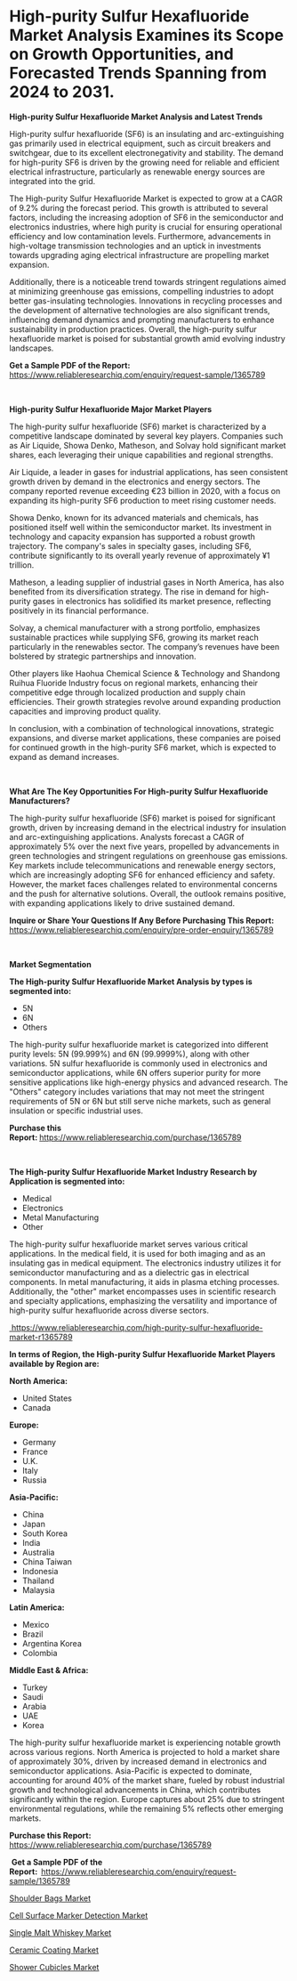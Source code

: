 <p><h1>High-purity Sulfur Hexafluoride Market Analysis Examines its Scope on Growth Opportunities, and Forecasted Trends Spanning from 2024 to 2031.</h1></p><p><strong>High-purity Sulfur Hexafluoride Market Analysis and Latest Trends</strong></p>
<p><p>High-purity sulfur hexafluoride (SF6) is an insulating and arc-extinguishing gas primarily used in electrical equipment, such as circuit breakers and switchgear, due to its excellent electronegativity and stability. The demand for high-purity SF6 is driven by the growing need for reliable and efficient electrical infrastructure, particularly as renewable energy sources are integrated into the grid.</p><p>The High-purity Sulfur Hexafluoride Market is expected to grow at a CAGR of 9.2% during the forecast period. This growth is attributed to several factors, including the increasing adoption of SF6 in the semiconductor and electronics industries, where high purity is crucial for ensuring operational efficiency and low contamination levels. Furthermore, advancements in high-voltage transmission technologies and an uptick in investments towards upgrading aging electrical infrastructure are propelling market expansion. </p><p>Additionally, there is a noticeable trend towards stringent regulations aimed at minimizing greenhouse gas emissions, compelling industries to adopt better gas-insulating technologies. Innovations in recycling processes and the development of alternative technologies are also significant trends, influencing demand dynamics and prompting manufacturers to enhance sustainability in production practices. Overall, the high-purity sulfur hexafluoride market is poised for substantial growth amid evolving industry landscapes.</p></p>
<p><strong>Get a Sample PDF of the Report:&nbsp;</strong> <a href="https://www.reliableresearchiq.com/enquiry/request-sample/1365789?utm_campaign=1137&utm_medium=2&utm_source=Github&utm_content=ia&utm_term=17112024&utm_id=high-purity-sulfur-hexafluoride">https://www.reliableresearchiq.com/enquiry/request-sample/1365789</a></p>
<p>&nbsp;</p>
<p><strong>High-purity Sulfur Hexafluoride Major Market Players</strong></p>
<p><p>The high-purity sulfur hexafluoride (SF6) market is characterized by a competitive landscape dominated by several key players. Companies such as Air Liquide, Showa Denko, Matheson, and Solvay hold significant market shares, each leveraging their unique capabilities and regional strengths.</p><p>Air Liquide, a leader in gases for industrial applications, has seen consistent growth driven by demand in the electronics and energy sectors. The company reported revenue exceeding €23 billion in 2020, with a focus on expanding its high-purity SF6 production to meet rising customer needs.</p><p>Showa Denko, known for its advanced materials and chemicals, has positioned itself well within the semiconductor market. Its investment in technology and capacity expansion has supported a robust growth trajectory. The company's sales in specialty gases, including SF6, contribute significantly to its overall yearly revenue of approximately ¥1 trillion.</p><p>Matheson, a leading supplier of industrial gases in North America, has also benefited from its diversification strategy. The rise in demand for high-purity gases in electronics has solidified its market presence, reflecting positively in its financial performance.</p><p>Solvay, a chemical manufacturer with a strong portfolio, emphasizes sustainable practices while supplying SF6, growing its market reach particularly in the renewables sector. The company’s revenues have been bolstered by strategic partnerships and innovation.</p><p>Other players like Haohua Chemical Science & Technology and Shandong Ruihua Fluoride Industry focus on regional markets, enhancing their competitive edge through localized production and supply chain efficiencies. Their growth strategies revolve around expanding production capacities and improving product quality.</p><p>In conclusion, with a combination of technological innovations, strategic expansions, and diverse market applications, these companies are poised for continued growth in the high-purity SF6 market, which is expected to expand as demand increases.</p></p>
<p>&nbsp;</p>
<p><strong>What Are The Key Opportunities For High-purity Sulfur Hexafluoride Manufacturers?</strong></p>
<p><p>The high-purity sulfur hexafluoride (SF6) market is poised for significant growth, driven by increasing demand in the electrical industry for insulation and arc-extinguishing applications. Analysts forecast a CAGR of approximately 5% over the next five years, propelled by advancements in green technologies and stringent regulations on greenhouse gas emissions. Key markets include telecommunications and renewable energy sectors, which are increasingly adopting SF6 for enhanced efficiency and safety. However, the market faces challenges related to environmental concerns and the push for alternative solutions. Overall, the outlook remains positive, with expanding applications likely to drive sustained demand.</p></p>
<p><strong>Inquire or Share Your Questions If Any Before Purchasing This Report:</strong> <a href="https://www.reliableresearchiq.com/enquiry/pre-order-enquiry/1365789?utm_campaign=1137&utm_medium=2&utm_source=Github&utm_content=ia&utm_term=17112024&utm_id=high-purity-sulfur-hexafluoride">https://www.reliableresearchiq.com/enquiry/pre-order-enquiry/1365789</a></p>
<p>&nbsp;</p>
<p><strong>Market Segmentation</strong></p>
<p><strong>The High-purity Sulfur Hexafluoride Market Analysis by types is segmented into:</strong></p>
<p><ul><li>5N</li><li>6N</li><li>Others</li></ul></p>
<p><p>The high-purity sulfur hexafluoride market is categorized into different purity levels: 5N (99.999%) and 6N (99.9999%), along with other variations. 5N sulfur hexafluoride is commonly used in electronics and semiconductor applications, while 6N offers superior purity for more sensitive applications like high-energy physics and advanced research. The "Others" category includes variations that may not meet the stringent requirements of 5N or 6N but still serve niche markets, such as general insulation or specific industrial uses.</p></p>
<p><strong>Purchase this Report:&nbsp;</strong><a href="https://www.reliableresearchiq.com/purchase/1365789?utm_campaign=1137&utm_medium=2&utm_source=Github&utm_content=ia&utm_term=17112024&utm_id=high-purity-sulfur-hexafluoride">https://www.reliableresearchiq.com/purchase/1365789</a></p>
<p>&nbsp;</p>
<p><strong>The High-purity Sulfur Hexafluoride Market Industry Research by Application is segmented into:</strong></p>
<p><ul><li>Medical</li><li>Electronics</li><li>Metal Manufacturing</li><li>Other</li></ul></p>
<p><p>The high-purity sulfur hexafluoride market serves various critical applications. In the medical field, it is used for both imaging and as an insulating gas in medical equipment. The electronics industry utilizes it for semiconductor manufacturing and as a dielectric gas in electrical components. In metal manufacturing, it aids in plasma etching processes. Additionally, the "other" market encompasses uses in scientific research and specialty applications, emphasizing the versatility and importance of high-purity sulfur hexafluoride across diverse sectors.</p></p>
<p><a href="https://www.reliableresearchiq.com/high-purity-sulfur-hexafluoride-market-r1365789?utm_campaign=1137&utm_medium=2&utm_source=Github&utm_content=ia&utm_term=17112024&utm_id=high-purity-sulfur-hexafluoride">&nbsp;https://www.reliableresearchiq.com/high-purity-sulfur-hexafluoride-market-r1365789</a></p>
<p><strong>In terms of Region, the High-purity Sulfur Hexafluoride Market Players available by Region are:</strong></p>
<p>
    <p> <strong> North America: </strong>
        <ul>
            <li>United States</li>
            <li>Canada</li>
        </ul>
        </p> 
    <p> <strong> Europe: </strong>
        <ul>
            <li>Germany</li>
            <li>France</li>
            <li>U.K.</li>
            <li>Italy</li>
            <li>Russia</li>
        </ul>
        </p> 
    <p> <strong> Asia-Pacific: </strong>
        <ul>
            <li>China</li>
            <li>Japan</li>
            <li>South Korea</li>
            <li>India</li>
            <li>Australia</li>
            <li>China Taiwan</li>
            <li>Indonesia</li>
            <li>Thailand</li>
            <li>Malaysia</li>
        </ul>
        </p> 
    <p> <strong> Latin America: </strong>
        <ul>
            <li>Mexico</li>
            <li>Brazil</li>
            <li>Argentina Korea</li>
            <li>Colombia</li>
        </ul>
        </p> 
    <p> <strong> Middle East & Africa: </strong>
        <ul>
            <li>Turkey</li>
            <li>Saudi</li>
            <li>Arabia</li>
            <li>UAE</li>
            <li>Korea</li>
        </ul>
    </p>
    </p>
<p><p>The high-purity sulfur hexafluoride market is experiencing notable growth across various regions. North America is projected to hold a market share of approximately 30%, driven by increased demand in electronics and semiconductor applications. Asia-Pacific is expected to dominate, accounting for around 40% of the market share, fueled by robust industrial growth and technological advancements in China, which contributes significantly within the region. Europe captures about 25% due to stringent environmental regulations, while the remaining 5% reflects other emerging markets.</p></p>
<p><strong>Purchase this Report: </strong><a href="https://www.reliableresearchiq.com/purchase/1365789?utm_campaign=1137&utm_medium=2&utm_source=Github&utm_content=ia&utm_term=17112024&utm_id=high-purity-sulfur-hexafluoride">https://www.reliableresearchiq.com/purchase/1365789</a></p>
<p>&nbsp;<strong>Get a Sample PDF of the Report:&nbsp;&nbsp;</strong><a href="https://www.reliableresearchiq.com/enquiry/request-sample/1365789?utm_campaign=1137&utm_medium=2&utm_source=Github&utm_content=ia&utm_term=17112024&utm_id=high-purity-sulfur-hexafluoride">https://www.reliableresearchiq.com/enquiry/request-sample/1365789</a></p>
<p><strong></strong></p>
<p><p><a href="https://www.linkedin.com/pulse/investment-opportunities-shoulder-bags-sector-risk-analysis-weqae?utm_campaign=1137&utm_medium=2&utm_source=Github&utm_content=ia&utm_term=17112024&utm_id=high-purity-sulfur-hexafluoride">Shoulder Bags Market</a></p><p><a href="https://issuu.com/reportprime-2/docs/cell-surface-marker-detection-marke_c284c24dee1373?utm_campaign=1137&utm_medium=2&utm_source=Github&utm_content=ia&utm_term=17112024&utm_id=high-purity-sulfur-hexafluoride">Cell Surface Marker Detection Market</a></p><p><a href="https://www.linkedin.com/pulse/single-malt-whiskey-market-outlook-share-analysis-growth-lrnne?utm_campaign=1137&utm_medium=2&utm_source=Github&utm_content=ia&utm_term=17112024&utm_id=high-purity-sulfur-hexafluoride">Single Malt Whiskey Market</a></p><p><a href="https://issuu.com/reportprime-2/docs/ceramic-coating-market-size-2030.pp_ab02edadb56f37?utm_campaign=1137&utm_medium=2&utm_source=Github&utm_content=ia&utm_term=17112024&utm_id=high-purity-sulfur-hexafluoride">Ceramic Coating Market</a></p><p><a href="https://www.linkedin.com/pulse/global-shower-cubicles-market-opportunities-challenges2024-nxrfc?utm_campaign=1137&utm_medium=2&utm_source=Github&utm_content=ia&utm_term=17112024&utm_id=high-purity-sulfur-hexafluoride">Shower Cubicles Market</a></p></p>